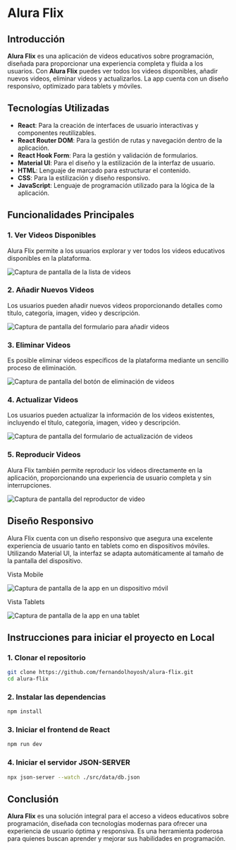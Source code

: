 # Alura Flix

## Introducción

**Alura Flix** es una aplicación de videos educativos sobre programación, diseñada para proporcionar una experiencia completa y fluida a los usuarios. Con **Alura Flix** puedes ver todos los videos disponibles, añadir nuevos videos, eliminar videos y actualizarlos. La app cuenta con un diseño responsivo, optimizado para tablets y móviles.

## Tecnologías Utilizadas

- **React**: Para la creación de interfaces de usuario interactivas y componentes reutilizables.
- **React Router DOM**: Para la gestión de rutas y navegación dentro de la aplicación.
- **React Hook Form**: Para la gestión y validación de formularios.
- **Material UI**: Para el diseño y la estilización de la interfaz de usuario.
- **HTML**: Lenguaje de marcado para estructurar el contenido.
- **CSS**: Para la estilización y diseño responsivo.
- **JavaScript**: Lenguaje de programación utilizado para la lógica de la aplicación.

## Funcionalidades Principales

### 1. Ver Videos Disponibles
Alura Flix permite a los usuarios explorar y ver todos los videos educativos disponibles en la plataforma.

![Captura de pantalla de la lista de videos](https://github.com/user-attachments/assets/31ab3602-17db-4848-9a6f-2cf245b7c064)

### 2. Añadir Nuevos Videos
Los usuarios pueden añadir nuevos videos proporcionando detalles como título, categoría, imagen, video y descripción.

![Captura de pantalla del formulario para añadir videos](https://github.com/user-attachments/assets/6a647dd0-ad4a-42c5-aa3c-481b644204bd)

### 3. Eliminar Videos
Es posible eliminar videos específicos de la plataforma mediante un sencillo proceso de eliminación.

![Captura de pantalla del botón de eliminación de videos](https://github.com/user-attachments/assets/034578cc-ace5-433d-92b5-dbe6013b69a0)

### 4. Actualizar Videos
Los usuarios pueden actualizar la información de los videos existentes, incluyendo el título, categoría, imagen, video y descripción.

![Captura de pantalla del formulario de actualización de videos](https://github.com/user-attachments/assets/7d060d72-0259-4197-a80b-1c89b24c324e)

### 5. Reproducir Videos
Alura Flix también permite reproducir los videos directamente en la aplicación, proporcionando una experiencia de usuario completa y sin interrupciones.

![Captura de pantalla del reproductor de video](https://github.com/user-attachments/assets/8d72febf-b747-479e-be96-84b45cb18406)

## Diseño Responsivo

Alura Flix cuenta con un diseño responsivo que asegura una excelente experiencia de usuario tanto en tablets como en dispositivos móviles. Utilizando Material UI, la interfaz se adapta automáticamente al tamaño de la pantalla del dispositivo.

Vista Mobile

![Captura de pantalla de la app en un dispositivo móvil](https://github.com/user-attachments/assets/7fec5738-6507-4f1b-bda6-a4751ca3c378)

Vista Tablets

![Captura de pantalla de la app en una tablet](https://github.com/user-attachments/assets/f251cefd-95c5-4ecd-9d5a-ec5ee57a58f4)

## Instrucciones para iniciar el proyecto en Local

### 1. Clonar el repositorio

```bash
git clone https://github.com/fernandolhoyosh/alura-flix.git
cd alura-flix
```

### 2. Instalar las dependencias

```bash
npm install
```

### 3. Iniciar el frontend de React

```bash
npm run dev
```

### 4. Iniciar el servidor JSON-SERVER

```bash
npx json-server --watch ./src/data/db.json
```


## Conclusión

**Alura Flix** es una solución integral para el acceso a videos educativos sobre programación, diseñada con tecnologías modernas para ofrecer una experiencia de usuario óptima y responsiva. Es una herramienta poderosa para quienes buscan aprender y mejorar sus habilidades en programación.
